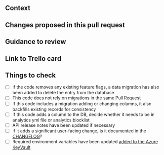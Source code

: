 ## Context

<!-- Why are you making this change? What might surprise someone about it? -->

## Changes proposed in this pull request

<!-- If there are UI changes, please include Before and After screenshots. -->

## Guidance to review

<!-- How could someone else check this work? Which parts do you want more feedback on? -->

## Link to Trello card

<!-- http://trello.com/123-example-card -->

## Things to check

- [ ] If the code removes any existing feature flags, a data migration has also been added to delete the entry from the database
- [ ] This code does not rely on migrations in the same Pull Request
- [ ] If this code includes a migration adding or changing columns, it also backfills existing records for consistency
- [ ] If this code adds a column to the DB, decide whether it needs to be in analytics yml file or analytics blocklist
- [ ] API release notes have been updated if necessary
- [ ] If it adds a significant user-facing change, is it documented in the [CHANGELOG](CHANGELOG.md)?
- [ ] Required environment variables have been updated [added to the Azure KeyVault](/docs/environment-variables.md#deploy-pipeline)
